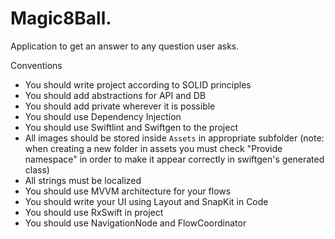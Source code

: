 # Magic8Ball.
Application to get an answer to any question user asks.

Conventions
- You should write project according to SOLID principles
- You should add abstractions for API and DB
- You should add private wherever it is possible
- You should use Dependency Injection
- You should use Swiftlint and Swiftgen to the project
- All images should be stored inside `Assets` in appropriate subfolder (note: when creating a new folder in assets you must check "Provide namespace" in order to make it appear correctly in swiftgen's generated class)
- All strings must be localized
- You should use MVVM architecture for your flows
- You should write your UI using Layout and SnapKit in Code
- You should use RxSwift in project
- You should use NavigationNode and FlowCoordinator
